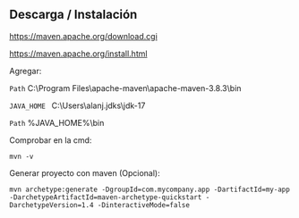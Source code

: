 
## Descarga / Instalación

https://maven.apache.org/download.cgi

https://maven.apache.org/install.html

Agregar:

`Path` C:\Program Files\apache-maven\apache-maven-3.8.3\bin

`JAVA_HOME ` C:\Users\alanj\.jdks\jdk-17

`Path` %JAVA_HOME%\bin

Comprobar en la cmd:

```
mvn -v
```

Generar proyecto con maven (Opcional):

```
mvn archetype:generate -DgroupId=com.mycompany.app -DartifactId=my-app -DarchetypeArtifactId=maven-archetype-quickstart -DarchetypeVersion=1.4 -DinteractiveMode=false
```
